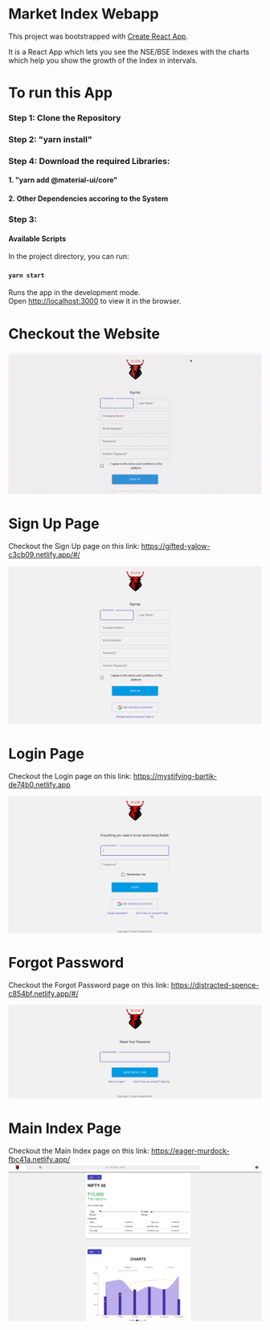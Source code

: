 # Market Index Webapp

This project was bootstrapped with [Create React App](https://github.com/facebook/create-react-app).

It is a React App which lets you see the NSE/BSE Indexes with the charts which help you show the growth of the Index in intervals. 

# To run this App

### Step 1: Clone the Repository

### Step 2: "yarn install" 

### Step 4: Download the required Libraries:

#### 1. "yarn add @material-ui/core"

#### 2. Other Dependencies accoring to the System 

### Step 3:

#### Available Scripts

In the project directory, you can run:

#### `yarn start`

Runs the app in the development mode.<br />
Open [http://localhost:3000](http://localhost:3000) to view it in the browser.

# Checkout the Website
![MarketIndex](demo.gif)



# Sign Up Page
Checkout the Sign Up page on this link: https://gifted-yalow-c3cb09.netlify.app/#/

![Image of Signup](Signup.png)

# Login Page
Checkout the Login page on this link: https://mystifying-bartik-de74b0.netlify.app

![Image of Login](login.png)

# Forgot Password
Checkout the Forgot Password page on this link: https://distracted-spence-c854bf.netlify.app/#/

![Image of Forgot Password](forgotpassword.png)


# Main Index Page
Checkout the Main Index page on this link: https://eager-murdock-fbc41a.netlify.app/
![Image of Index](Dashboard.png)






